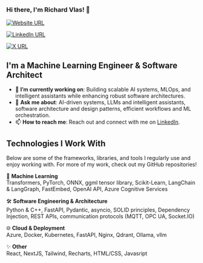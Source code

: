 ### Hi there, I'm Richard Vlas! 👋

[![Website URL](https://img.shields.io/badge/website-Learn_More-yellow?logo=Page&style=for-the-badge)](https://www.richardvlas.com/)

[![LinkedIn URL](https://img.shields.io/badge/LinkedIn-Connect-0077B5?style=for-the-badge&logo=linkedin&logoColor=white)](https://www.linkedin.com/in/richard-vlas/)

[![X URL](https://img.shields.io/badge/X-Follow-1DA1F2?style=for-the-badge&logo=x&logoColor=white)](https://x.com/RichardVlas)


## I'm a Machine Learning Engineer & Software Architect
- 🔭 **I’m currently working on**: Building scalable AI systems, MLOps, and intelligent assistants while enhancing robust software architectures.
- 💬 **Ask me about**: AI-driven systems, LLMs and intelligent assistants, software architecture and design patterns, efficient workflows and ML orchestration.
- 📫 **How to reach me**: Reach out and connect with me on [LinkedIn](https://www.linkedin.com/in/richard-vlas/).

## Technologies I Work With
Below are some of the frameworks, libraries, and tools I regularly use and enjoy working with. For more of my work, check out my GitHub repositories!

🧠 **Machine Learning**  
Transformers, PyTorch, ONNX, ggml tensor library, Scikit-Learn, LangChain & LangGraph, FastEmbed, OpenAI API, Azure Cognitive Services

🛠️ **Software Engineering & Architecture**  
Python & C++, FastAPI, Pydantic, asyncio, SOLID principles, Dependency Injection, REST APIs, communication protocols (MQTT, OPC UA, Socket.IO)

🌐 **Cloud & Deployment**  
Azure, Docker, Kubernetes, FastAPI, Nginx, Qdrant, Ollama, vllm

✨ **Other**  
React, NextJS, Tailwind, Recharts, HTML/CSS, Javasript


<!--
**richardvlas/richardvlas** is a ✨ _special_ ✨ repository because its `README.md` (this file) appears on your GitHub profile.

Here are some ideas to get you started:

- 🔭 I’m currently working on ...
- 🌱 I’m currently learning ...
- 👯 I’m looking to collaborate on ...
- 🤔 I’m looking for help with ...
- 💬 Ask me about ...
- 📫 How to reach me: ...
- 😄 Pronouns: ...
- ⚡ Fun fact: ...
-->
